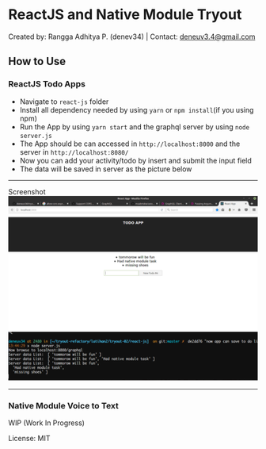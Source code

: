 # ReactJS and Native Module Tryout

Created by: Rangga Adhitya P. (denev34) |
Contact: deneuv3.4@gmail.com


## How to Use

### ReactJS Todo Apps
- Navigate to `react-js` folder
- Install all dependency needed by using `yarn` or `npm install`(if you using npm)
- Run the App by using `yarn start` and the graphql server by using `node server.js`
- The App should be can accessed in `http://localhost:8000` and the server in `http://localhost:8080/` 
- Now you can add your activity/todo by insert and submit the input field
- The data will be saved in server as the picture below
***
Screenshot
![Alt text](https://github.com/deneuv34/tryout-02/blob/master/Selection_022.png?raw=true "App View")
![Alt text](https://github.com/deneuv34/tryout-02/blob/master/Selection_021.png?raw=true "Server Log")
***

### Native Module Voice to Text

WIP (Work In Progress)

License: MIT
